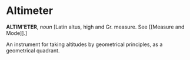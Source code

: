 # Altimeter

**ALTIM'ETER**, _noun_ \[Latin altus, high and Gr. measure. See [[Measure and Mode]].\]

An instrument for taking altitudes by geometrical principles, as a geometrical quadrant.